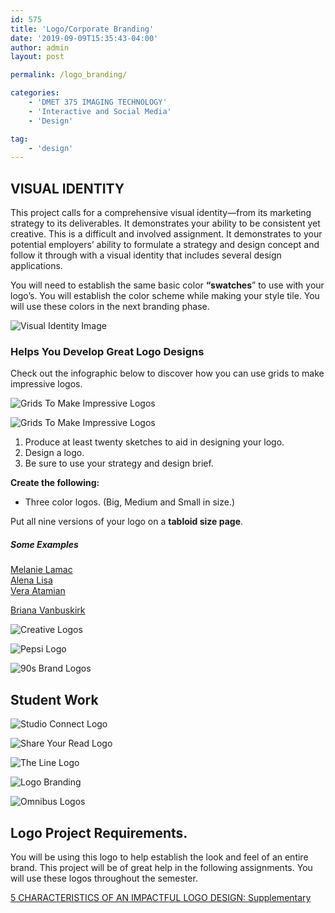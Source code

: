 ```yaml
---
id: 575
title: 'Logo/Corporate Branding'
date: '2019-09-09T15:35:43-04:00'
author: admin
layout: post

permalink: /logo_branding/

categories:
    - 'DMET 375 IMAGING TECHNOLOGY'
    - 'Interactive and Social Media'
    - 'Design'

tag: 
    - 'design'
---
```

## VISUAL IDENTITY

This project calls for a comprehensive visual identity—from its marketing strategy to its deliverables. It demonstrates your ability to be consistent yet creative. This is a difficult and involved assignment. It demonstrates to your potential employers’ ability to formulate a strategy and design concept and follow it through with a visual identity that includes several design applications.

You will need to establish the same basic color **“swatches**” to use with your logo’s. You will establish the color scheme while making your style tile. You will use these colors in the next branding phase.

![Visual Identity Image](https://image-control-storage.s3.amazonaws.com/blog-images/2015/09/27193518/4905372858102032.png)

### Helps You Develop Great Logo Designs

Check out the infographic below to discover how you can use grids to make impressive logos.

![Grids To Make Impressive Logos](https://image-control-storage.s3.amazonaws.com/2020/11/04130350/Grids-To-Make-Impressive-Logos-6.png)

![Grids To Make Impressive Logos](https://www.designmantic.com/blog/wp-content/uploads/2018/10/Grids-To-Make-Impressive-Logos.png)

1. Produce at least twenty sketches to aid in designing your logo.
2. Design a logo.
3. Be sure to use your strategy and design brief.

**Create the following:**

- Three color logos. (Big, Medium and Small in size.)

Put all nine versions of your logo on a **tabloid size page**.

##### Some Examples

[Melanie Lamac](https://nd-student-work.myportfolio.com/melanie-lamac)  
[Alena Lisa](https://nd-student-work.myportfolio.com/alena-lisa)  
[Vera Atamian](https://nd-student-work.myportfolio.com/vera-atamian)

[Briana Vanbuskirk](https://nd-student-work.myportfolio.com/briana-vanbuskirk)

![Creative Logos](https://image-control-storage.s3.amazonaws.com/blog-images/2015/09/27193525/creativelogos5.jpg)

![Pepsi Logo](https://image-control-storage.s3.amazonaws.com/blog-images/2015/09/27193522/pepsi_8_182ocm2-182ocmk.jpg)

![90s Brand Logos](https://image-control-storage.s3.amazonaws.com/blog-images/2015/09/27193521/red-clothing-brand-logos-13-brands-that-were-only-cool-to-wear-in-the-90s-photos-1024x767.jpg)

## Student Work

![Studio Connect Logo](https://image-control-storage.s3.amazonaws.com/blog-images/2018/01/30133041/Studio_Connect_Logo_Variations1.jpg)

![Share Your Read Logo](https://image-control-storage.s3.amazonaws.com/blog-images/2018/01/30133051/2018-01-30-12_02_52-ShareYourRead_Logo.pdf-Adobe-Acrobat-Reader-DC1.png)

![The Line Logo](https://image-control-storage.s3.amazonaws.com/blog-images/2018/01/30133102/2018-01-30-12_25_55-The-Line-Logo.pdf-Adobe-Acrobat-Reader-DC.png)

![Logo Branding](https://image-control-storage.s3.amazonaws.com/blog-images/2018/01/30133116/2018-01-30-12_29_30-logo_branding.pdf-Adobe-Acrobat-Reader-DC.png)

![Omnibus Logos](https://image-control-storage.s3.amazonaws.com/blog-images/2018/01/30133513/2018-01-30-12_34_27-OmnibusLogosFin.ai-%40-100-CMYK_GPU-Preview.png)

## Logo Project Requirements.

You will be using this logo to help establish the look and feel of an entire brand. This project will be of great help in the following assignments. You will use these logos throughout the semester.

[5 CHARACTERISTICS OF AN IMPACTFUL LOGO DESIGN: Supplementary](https://www.nuggetofjoy.com/5-characteristics-of-an-impactful-logo-design/)
